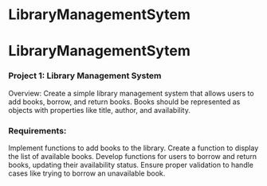 # LibraryManagementSytem
# LibraryManagementSytem
### Project 1: Library Management System
Overview:
Create a simple library management system that allows users to add books, borrow, and return books. Books should be represented as objects with properties like title, author, and availability.

### Requirements:
Implement functions to add books to the library.
Create a function to display the list of available books.
Develop functions for users to borrow and return books, updating their availability status.
Ensure proper validation to handle cases like trying to borrow an unavailable book.
 
